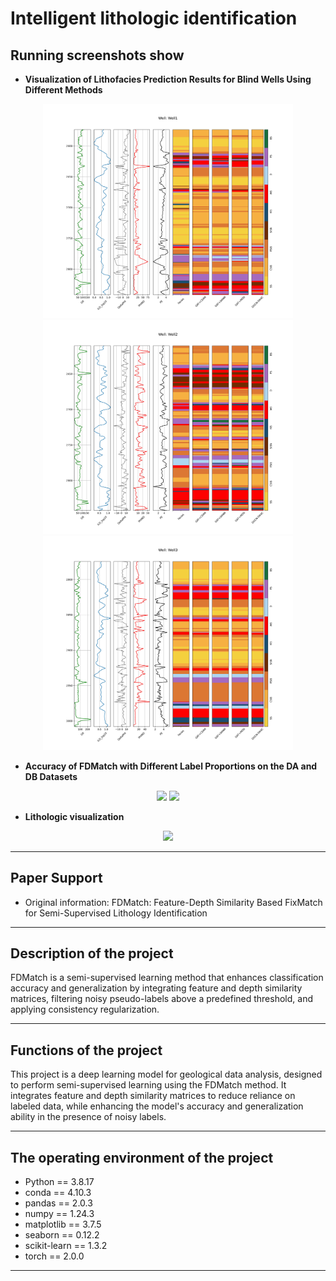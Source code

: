 # **Intelligent lithologic identification**
## Running screenshots show

- **Visualization of Lithofacies Prediction Results for Blind Wells Using Different Methods**
<div align="center">
  <img src="pic/Well1.jpg" width="400" />
  <img src="pic/Well2.jpg" width="400" />
  <img src="pic/Well3.jpg" width="400" />
</div>

- **Accuracy of FDMatch with Different Label Proportions on the DA and DB Datasets**
<div align="center">
  <img src="output/da_chart.jpg" width="400" />
  <img src="output/db_chart.jpg" width="400" />
</div>

- **Lithologic visualization**
<div align="center">
  <img src="output/pre_lith.jpg" width="600" />
</div>

***
## Paper Support
- Original information: FDMatch: Feature-Depth Similarity Based FixMatch for Semi-Supervised Lithology Identification
***
## Description of the project
FDMatch is a semi-supervised learning method that enhances classification accuracy and generalization by integrating feature and depth similarity matrices, filtering noisy pseudo-labels above a predefined threshold, and applying consistency regularization.
***
## Functions of the project
This project is a deep learning model for geological data analysis, designed to perform semi-supervised learning using the FDMatch method. It integrates feature and depth similarity matrices to reduce reliance on labeled data, while enhancing the model's accuracy and generalization ability in the presence of noisy labels.
***
## The operating environment of the project
-	Python == 3.8.17
- conda == 4.10.3
-	pandas == 2.0.3
-	numpy == 1.24.3
-	matplotlib == 3.7.5
-	seaborn == 0.12.2
-	scikit-learn == 1.3.2
-	torch == 2.0.0
***




